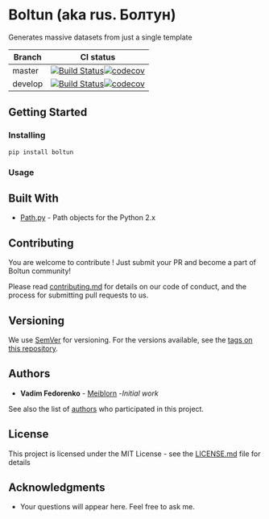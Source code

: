 Boltun (aka rus. Болтун)
===
Generates massive datasets from just a single template


Branch   | CI status
---------|-------------------
master   | [![Build Status](https://travis-ci.org/meiblorn/boltun.svg?branch=master)](https://travis-ci.org/meiblorn/boltun)[![codecov](https://codecov.io/gh/meiblorn/boltun/branch/master/graph/badge.svg)](https://codecov.io/gh/meiblorn/boltun)
develop  | [![Build Status](https://travis-ci.org/meiblorn/boltun.svg?branch=develop)](https://travis-ci.org/meiblorn/boltun)[![codecov](https://codecov.io/gh/meiblorn/boltun/branch/develop/graph/badge.svg)](https://codecov.io/gh/meiblorn/boltun)

## Getting Started

### Installing

`pip install boltun`

### Usage

## Built With

* [Path.py](https://github.com/jaraco/path.py) - Path objects for the Python 2.x

## Contributing

You are welcome to contribute ! Just submit your PR and become a part of Boltun community!

Please read [contributing.md](contributing.md) for details on our code of conduct, and the process for submitting pull requests to us.

## Versioning

We use [SemVer](http://semver.org/) for versioning. For the versions available, see the [tags on this repository](https://github.com/meiblorn/boltun/tags). 

## Authors

* **Vadim Fedorenko** - [Meiblorn](https://github.com/meiblorn) -*Initial work*

See also the list of [authors](authors.md) who participated in this project.

## License

This project is licensed under the MIT License - see the [LICENSE.md](LICENSE.md) file for details

## Acknowledgments

* Your questions will appear here. Feel free to ask me.